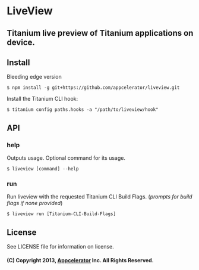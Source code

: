 # LiveView
## Titanium live preview of Titanium applications on device.

## Install

Bleeding edge version

```
$ npm install -g git+https://github.com/appcelerator/liveview.git
```

Install the Titanium CLI hook:

```
$ titanium config paths.hooks -a "/path/to/liveview/hook"
```

## API

### help

Outputs usage. Optional command for its usage.

```
$ liveview [command] --help
```

### run

Run liveview with the requested Titanium CLI Build Flags.
(_prompts for build flags if none provided_)

```
$ liveview run [Titanium-CLI-Build-Flags]
```

## License

See LICENSE file for information on license.

#### (C) Copyright 2013, [Appcelerator](http://www.appcelerator.com/) Inc. All Rights Reserved.

